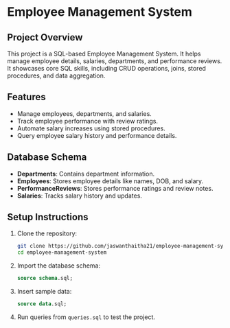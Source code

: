 # Employee Management System

## Project Overview
This project is a SQL-based Employee Management System. It helps manage employee details, salaries, departments, and performance reviews. It showcases core SQL skills, including CRUD operations, joins, stored procedures, and data aggregation.

## Features
- Manage employees, departments, and salaries.
- Track employee performance with review ratings.
- Automate salary increases using stored procedures.
- Query employee salary history and performance details.

## Database Schema
- **Departments**: Contains department information.
- **Employees**: Stores employee details like names, DOB, and salary.
- **PerformanceReviews**: Stores performance ratings and review notes.
- **Salaries**: Tracks salary history and updates.

## Setup Instructions
1. Clone the repository:
   ```bash
   git clone https://github.com/jaswanthaitha21/employee-management-system.git
   cd employee-management-system

2. Import the database schema:
   ```sql
   source schema.sql;
   
3. Insert sample data:
   ```sql
   source data.sql;
   
4. Run queries from `queries.sql` to test the project.

